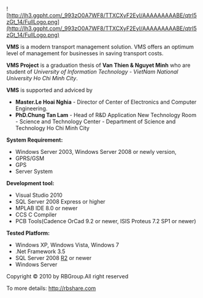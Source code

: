 ![http://lh3.ggpht.com/_993zO0A7WF8/TTXCXyF2EyI/AAAAAAAAABE/qtrI5zGt_14/FullLogo.png](http://lh3.ggpht.com/_993zO0A7WF8/TTXCXyF2EyI/AAAAAAAAABE/qtrI5zGt_14/FullLogo.png)

**VMS** is a modern transport management solution. VMS offers an optimum level of management for businesses in saving transport costs.

**VMS Project** is a graduation thesis of **Van Thien & Nguyet Minh** who are student of _University of Information Technology - VietNam National University Ho Chi Minh City_.

**VMS** is supported and adviced by

  * **Master.Le Hoai Nghia** - Director of Center of Electronics and Computer Engineering.
  * **PhD.Chung Tan Lam** - Head of R&D Application New Technology Room - Science and Technology Center - Department of Science and Technology Ho Chi Minh City

**System Requirement:**

  * Windows Server 2003, Windows Server 2008 or newly version,
  * GPRS/GSM
  * GPS
  * Server System

**Development tool:**

  * Visual Studio 2010
  * SQL Server 2008 Express or higher
  * MPLAB IDE 8.0 or newer
  * CCS C Compiler
  * PCB Tools(Cadence OrCad 9.2 or newer, ISIS Proteus 7.2 SP1 or newer)

**Tested Platform:**

  * Windows XP, Windows Vista, Windows 7
  * .Net Framework 3.5
  * SQL Server 2008 [R2](https://code.google.com/p/rb-vms/source/detail?r=2) or newer
  * Windows Server

Copyright © 2010 by RBGroup.All right reserved

To more details: http://rbshare.com